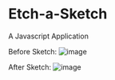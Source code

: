 # Etch-a-Sketch
A Javascript Application

Before Sketch: 
![image](https://github.com/Raghavendra2345678/Etch-a-Sketch/assets/43715776/4a187037-1d82-4444-a253-b51788ddb680)

After Sketch:
![image](https://github.com/Raghavendra2345678/Etch-a-Sketch/assets/43715776/c7aa1c1e-8c56-4cae-88ae-aae6d4b80ff4)
